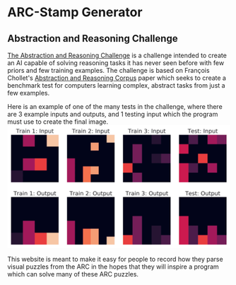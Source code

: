 # ARC-Stamp Generator

## Abstraction and Reasoning Challenge

[The Abstraction and Reasoning Challenge](https://www.kaggle.com/c/abstraction-and-reasoning-challenge) is a challenge intended to create an AI capable of solving reasoning tasks it has never seen before with few priors and few training examples. The challenge is based on François Chollet's [Abstraction and Reasoning Corpus](https://arxiv.org/abs/1911.01547) paper which seeks to create a benchmark test for computers learning complex, abstract tasks from just a few examples. 

Here is an example of one of the many tests in the challenge, where there are 3 example inputs and outputs, and 1 testing input which the program must use to create the final image. 
![alt text](https://github.com/samacqua/ARC-Stamp/blob/master/assets/ARC_example.png "ARC Example")

This website is meant to make it easy for people to record how they parse visual puzzles from the ARC in the hopes that they will inspire a program which can solve many of these ARC puzzles.
